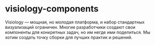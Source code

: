 # visiology-components

Visiology — мощная, но молодая платформа, и набор стандартных визуализаций ограничен.
Многие разработчики создают свои компоненты для конкретных задач, но им негде ими поделиться.
Мы хотим создать точку сборки для лучших практик и решений.


